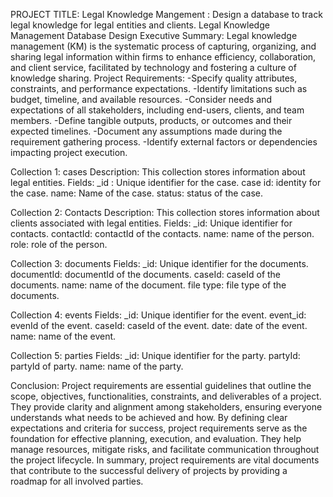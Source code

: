 PROJECT TITLE: Legal Knowledge Mangement : Design a database to track legal knowledge for legal entities and clients. Legal Knowledge Management Database Design Executive Summary: Legal knowledge management (KM) is the systematic process of capturing, organizing, and sharing legal information within firms to enhance efficiency, collaboration, and client service, facilitated by technology and fostering a culture of knowledge sharing. Project Requirements: -Specify quality attributes, constraints, and performance expectations. -Identify limitations such as budget, timeline, and available resources. -Consider needs and expectations of all stakeholders, including end-users, clients, and team members. -Define tangible outputs, products, or outcomes and their expected timelines. -Document any assumptions made during the requirement gathering process. -Identify external factors or dependencies impacting project execution.

Collection 1: cases Description: This collection stores information about legal entities. Fields: _id : Unique identifier for the case. case id: identity for the case. name: Name of the case. status: status of the case.

Collection 2: Contacts Description: This collection stores information about clients associated with legal entities. Fields: _id: Unique identifier for contacts. contactId: contactId of the contacts. name: name of the person. role: role of the person.

Collection 3: documents Fields: _id: Unique identifier for the documents. documentId: documentId of the documents. caseId: caseId of the documents. name: name of the document. file type: file type of the documents.

Collection 4: events Fields: _id: Unique identifier for the event. event_id: evenId of the event. caseId: caseId of the event. date: date of the event. name: name of the event.

Collection 5: parties Fields: _id: Unique identifier for the party. partyId: partyId of party. name: name of the party.

Conclusion: Project requirements are essential guidelines that outline the scope, objectives, functionalities, constraints, and deliverables of a project. They provide clarity and alignment among stakeholders, ensuring everyone understands what needs to be achieved and how. By defining clear expectations and criteria for success, project requirements serve as the foundation for effective planning, execution, and evaluation. They help manage resources, mitigate risks, and facilitate communication throughout the project lifecycle. In summary, project requirements are vital documents that contribute to the successful delivery of projects by providing a roadmap for all involved parties.
